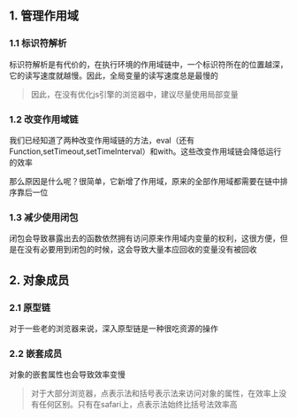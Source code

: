 ## 1. 管理作用域

### 1.1 标识符解析

标识符解析是有代价的，在执行环境的作用域链中，一个标识符所在的位置越深，它的读写速度就越慢。因此，全局变量的读写速度总是最慢的

> 因此，在没有优化js引擎的浏览器中，建议尽量使用局部变量

### 1.2 改变作用域链

我们已经知道了两种改变作用域链的方法，eval（还有Function,setTimeout,setTimeInterval）和with。这些改变作用域链会降低运行的效率

那么原因是什么呢？很简单，它新增了作用域，原来的全部作用域都需要在链中排序靠后一位

### 1.3 减少使用闭包

闭包会导致暴露出去的函数依然拥有访问原来作用域内变量的权利，这很方便，但是在没有必要用到闭包的时候，这会导致大量本应回收的变量没有被回收

## 2. 对象成员

### 2.1 原型链

对于一些老的浏览器来说，深入原型链是一种很吃资源的操作

### 2.2 嵌套成员

对象的嵌套属性也会导致效率变慢

> 对于大部分浏览器，点表示法和括号表示法来访问对象的属性，在效率上没有任何区别。只有在safari上，点表示法始终比括号法效率高